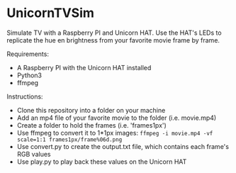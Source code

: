 # UnicornTVSim
Simulate TV with a Raspberry PI and Unicorn HAT. Use the HAT's LEDs to replicate the hue en brightness from your favorite movie frame by frame.

Requirements:
* A Raspberry PI with the Unicorn HAT installed
* Python3
* ffmpeg

Instructions:
* Clone this repository into a folder on your machine
* Add an mp4 file of your favorite movie to the folder (i.e. movie.mp4)
* Create a folder to hold the frames (i.e. 'frames1px')
* Use ffmpeg to convert it to 1*1px images: `ffmpeg -i movie.mp4 -vf scale=1:1 frames1px/frame%06d.png`
* Use convert.py to create the output.txt file, which contains each frame's RGB values
* Use play.py to play back these values on the Unicorn HAT

